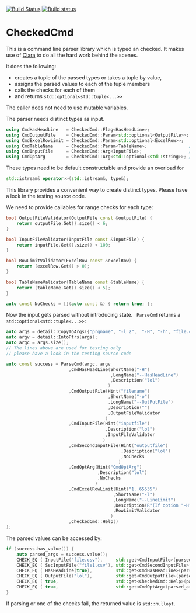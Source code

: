 [![Build Status](https://travis-ci.org/ferkulat/CheckedCmd.svg?branch=master)](https://travis-ci.org/ferkulat/CheckedCmd)
[![Build status](https://ci.appveyor.com/api/projects/status/github/ferkulat/CheckedCmd?brach=master&svg=true)](https://ci.appveyor.com/project/ferkulat/CheckedCmd)

# CheckedCmd

This is a command line parser library which is typed an checked. It makes use of [Clara](https://github.com/catchorg/Clara) to do all the hard work behind the scenes.

it does the following: 
* creates a tuple of the passed types or takes a tuple by value,
* assigns the parsed values to each of the tuple members
* calls the checks for each of them
* and returns ```std::optional<std::tuple<...>>```

The caller does not need to use mutable variables.

The parser needs distinct types as input.
```c++
using CmdHasHeadLine   = CheckedCmd::Flag<HasHeadLine>;                //optional  
using CmdOutputFile    = CheckedCmd::Param<std::optional<OutputFile>>; //optional
using CmdExcelRowLimit = CheckedCmd::Param<std::optional<ExcelRow>>;
using CmdTableName     = CheckedCmd::Param<TableName>;                //required
using CmdInputFile     = CheckedCmd::Arg<InputFile>;                  //required
using CmdOptArg        = CheckedCmd::Arg<std::optional<std::string>>; //optional
```
These types need to be default constructable and provide an overload for 
```c++
std::istream& operator>>(std::istream&, type&);
``` 
This library provides a convenient way to create distinct types.
Please have a look in the testing source code.
 
We need to provide callables for range checks for each type:
```c++
bool OutputFileValidator(OutputFile const &outputFile) {
    return outputFile.Get().size() < 6;
}

bool InputFileValidator(InputFile const &inputFile) {
    return inputFile.Get().size() < 100;
}

bool RowLimitValidator(ExcelRow const &excelRow) {
    return (excelRow.Get() > 0);
}

bool TableNameValidator(TableName const &tableName) {
    return (tableName.Get().size() < 5);
}

auto const NoChecks = [](auto const &) { return true; };
```

Now the input gets parsed without introducing state.
``` ParseCmd``` returns a ```std::optional<std::tuple<...>>```:
```c++
auto args = detail::CopyToArgs({"prgname", "-l 2",  "-H", "-h", "file.csv", "file1.csv", "string"});
auto argv = detail::IntoPtrs(args);
auto argc = args.size();
// The lines above are used for testing only
// please have a look in the testing source code

auto const success = ParseCmd(argc, argv
                        ,CmdHasHeadLine(ShortName("-H")
                                        ,LongName("--HasHeadLine")
                                        ,Description("lol")
                                       )
                        ,CmdOutputFile(Hint("filename")
                                       ,ShortName("-o")
                                       ,LongName("--OutPutFile")
                                       ,Description("")
                                       ,OutputFileValidator
                                      )
                        ,CmdInputFile(Hint("inputfile")
                                      ,Description("lol")
                                      ,InputFileValidator
                                     )
                        ,CmdSecondInputFile(Hint("outputfile")
                                            ,Description("lol")
                                            ,NoChecks
                                           )
                        ,CmdOptArg(Hint("CmdOptArg")
                                   ,Description("lol")
                                   ,NoChecks
                                  )
                        ,CmdExcelRowLimit(Hint("1..65535")
                                         ,ShortName("-l")
                                         ,LongName("--LineLimit")
                                         ,Description(R"(If option "-H" is set, the minimum allowed value is 2.)")
                                         ,RowLimitValidator
                                        )
                        ,CheckedCmd::Help()
);

```
The parsed values can be accessed by:
```c++
if (success.has_value()) {
    auto parsed_args = success.value();
    CHECK_EQ ( InputFile("file.csv"),     std::get<CmdInputFile>(parsed_args).value());
    CHECK_EQ ( SecInputFile("file1.csv"), std::get<CmdSecondInputFile>(parsed_args).value());
    CHECK_EQ ( HasHeadLine(true),         std::get<CmdHasHeadLine>(parsed_args).value());
    CHECK_EQ ( OutputFile("lol"),         std::get<CmdOutputFile>(parsed_args).value_or(OutputFile("lol")));
    CHECK_EQ ( true,                      std::get<CheckedCmd::Help>(parsed_args).value());
    CHECK_EQ ( true,                      std::get<CmdOptArg>(parsed_args).value().has_value());
}
```
If parsing or one of the checks fail, the returned value is ```std::nullopt```.
 
